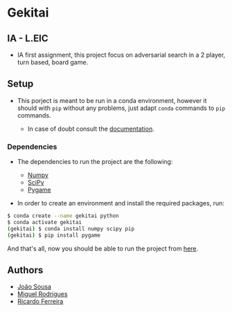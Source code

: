 # Gekitai
## IA - L.EIC

- IA first assignment, this project focus on adversarial search in a 2 player,
  turn based, board game.

## Setup

- This porject is meant to be run in a conda environment, however it should
  with `pip` without any problems, just adapt `conda` commands to `pip` commands.
  
  - In case of doubt consult the [documentation](https://docs.conda.io/projects/conda/en/latest/commands.html#conda-vs-pip-vs-virtualenv-commands).

### Dependencies

- The dependencies to run the project are the following:

  - [Numpy](https://numpy.org/)
  - [SciPy](https://scipy.org/)
  - [Pygame](https://pygame.org/)

- In order to create an environment and install the required packages, run:
```bash
$ conda create --name gekitai python
$ conda activate gekitai
(gekitai) $ conda install numpy scipy pip
(gekitai) $ pip install pygame
```

And that's all, now you should be able to run the project from [here](src/gekitai.py).

## Authors

- [João Sousa](mailto:up201904739@edu.fc.up.pt)
- [Miguel Rodrigues](mailto:up201906042@edu.fe.up.pt)
- [Ricardo Ferreira](mailto:up201907835@edu.fe.up.pt)

